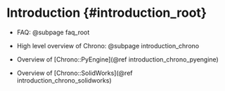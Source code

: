 Introduction {#introduction_root}
==========================

-   FAQ: @subpage faq_root

-   High level overview of Chrono: @subpage introduction_chrono

-   Overview of [Chrono::PyEngine](@ref introduction_chrono_pyengine)

-   Overview of [Chrono::SolidWorks](@ref introduction_chrono_solidworks)